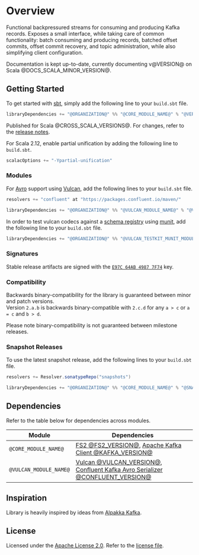 # Overview

Functional backpressured streams for consuming and producing Kafka records. Exposes a small interface, while taking care of common functionality: batch consuming and producing records, batched offset commits, offset commit recovery, and topic administration, while also simplifying client configuration.

Documentation is kept up-to-date, currently documenting v@VERSION@ on Scala @DOCS_SCALA_MINOR_VERSION@.

## Getting Started

To get started with [sbt](https://scala-sbt.org), simply add the following line to your `build.sbt` file.

```scala
libraryDependencies += "@ORGANIZATION@" %% "@CORE_MODULE_NAME@" % "@VERSION@"
```

Published for Scala @CROSS_SCALA_VERSIONS@. For changes, refer to the [release notes](https://github.com/fd4s/fs2-kafka/releases).

For Scala 2.12, enable partial unification by adding the following line to `build.sbt`.

```scala
scalacOptions += "-Ypartial-unification"
```

### Modules

For [Avro](https://avro.apache.org) support using [Vulcan](modules.md#vulcan), add the following lines to your `build.sbt` file.

```scala
resolvers += "confluent" at "https://packages.confluent.io/maven/"

libraryDependencies += "@ORGANIZATION@" %% "@VULCAN_MODULE_NAME@" % "@VERSION@"
```

In order to test vulcan codecs against a [schema registry](https://docs.confluent.io/platform/current/schema-registry/index) using 
[munit](https://scalameta.org/munit/), add the following line to your `build.sbt` file.

```scala
libraryDependencies += "@ORGANIZATION@" %% "@VULCAN_TESTKIT_MUNIT_MODULE_NAME@" % "@VERSION@"
```

### Signatures

Stable release artifacts are signed with the [`E97C 64AB 4987 7F74`](https://keys.openpgp.org/search?q=D9A5006CBC771CEAEB0CA118E97C64AB49877F74) key.

### Compatibility

Backwards binary-compatibility for the library is guaranteed between minor and patch versions.<br>
Version `2.a.b` is backwards binary-compatible with `2.c.d` for any `a > c` or `a = c` and `b > d`.

Please note binary-compatibility is not guaranteed between milestone releases.

### Snapshot Releases

To use the latest snapshot release, add the following lines to your `build.sbt` file.

```scala
resolvers += Resolver.sonatypeRepo("snapshots")

libraryDependencies += "@ORGANIZATION@" %% "@CORE_MODULE_NAME@" % "@SNAPSHOT_VERSION@"
```

## Dependencies

Refer to the table below for dependencies across modules.

| Module                 | Dependencies                                                                                                                                                      |
| ---------------------- |-------------------------------------------------------------------------------------------------------------------------------------------------------------------|
| `@CORE_MODULE_NAME@`   | [FS2 @FS2_VERSION@](https://github.com/functional-streams-for-scala/fs2), [Apache Kafka Client @KAFKA_VERSION@](https://github.com/apache/kafka)                  |
| `@VULCAN_MODULE_NAME@` | [Vulcan @VULCAN_VERSION@](https://github.com/fd4s/vulcan), [Confluent Kafka Avro Serializer @CONFLUENT_VERSION@](https://github.com/confluentinc/schema-registry) |

## Inspiration

Library is heavily inspired by ideas from [Alpakka Kafka](https://github.com/akka/alpakka-kafka).

## License

Licensed under the [Apache License 2.0](https://www.apache.org/licenses/LICENSE-2.0). Refer to the [license file](https://github.com/fd4s/fs2-kafka/blob/master/license.txt).
